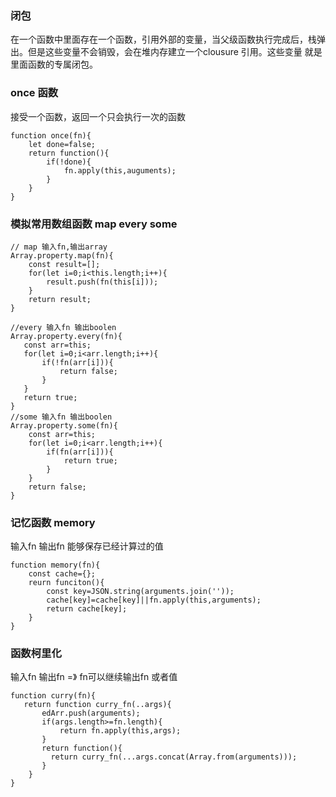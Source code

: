 ### 闭包
在一个函数中里面存在一个函数，引用外部的变量，当父级函数执行完成后，栈弹出。但是这些变量不会销毁，会在堆内存建立一个clousure 引用。这些变量 就是里面函数的专属闭包。

### once 函数
接受一个函数，返回一个只会执行一次的函数

```
function once(fn){
    let done=false;
    return function(){
        if(!done){
            fn.apply(this,auguments);
        }
    }
}

```

### 模拟常用数组函数 map every some

```
// map 输入fn,输出array
Array.property.map(fn){
    const result=[];
    for(let i=0;i<this.length;i++){
        result.push(fn(this[i]));
    }
    return result;
}

//every 输入fn 输出boolen
Array.property.every(fn){
   const arr=this;
   for(let i=0;i<arr.length;i++){
       if(!fn(arr[i])){
           return false;
       }
   }
   return true;
}
//some 输入fn 输出boolen
Array.property.some(fn){
    const arr=this;
    for(let i=0;i<arr.length;i++){
        if(fn(arr[i])){
            return true;
        }
    }
    return false;
}
```

### 记忆函数 memory

输入fn 输出fn 能够保存已经计算过的值

```
function memory(fn){
    const cache={};
    reurn funciton(){
        const key=JSON.string(arguments.join(''));
        cache[key]=cache[key]||fn.apply(this,arguments);
        return cache[key];
    }
}

```

### 函数柯里化
输入fn 输出fn =》 fn可以继续输出fn 或者值

```
function curry(fn){
   return function curry_fn(..args){
       edArr.push(arguments);
       if(args.length>=fn.length){
           return fn.apply(this,args);
       }
       return function(){
         return curry_fn(...args.concat(Array.from(arguments)));
       }
    }
}
```